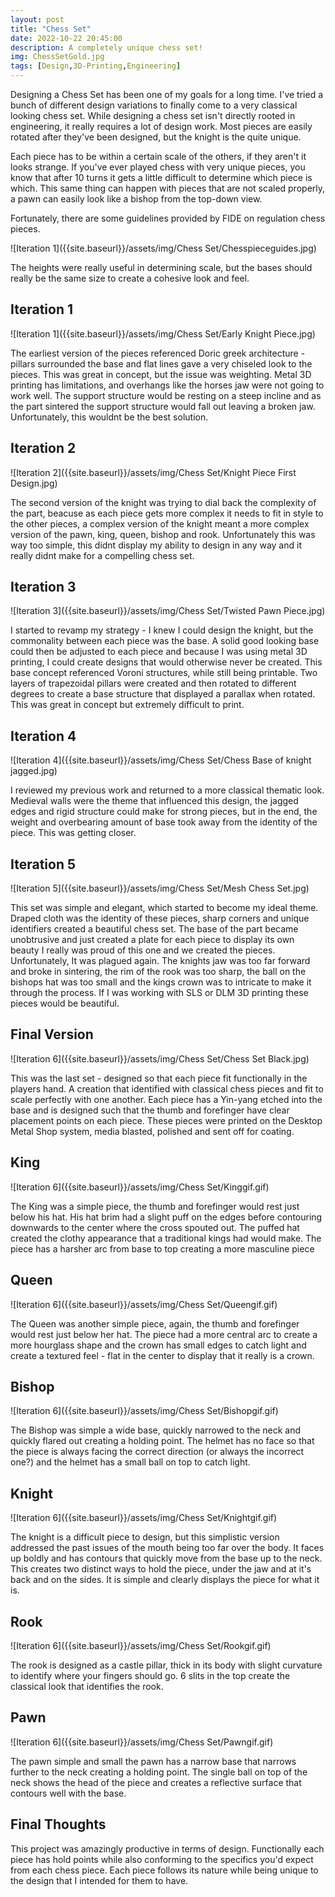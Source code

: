 ```yaml
---
layout: post
title: "Chess Set"
date: 2022-10-22 20:45:00 
description: A completely unique chess set!
img: ChessSetGold.jpg
tags: [Design,3D-Printing,Engineering]
---
```


Designing a Chess Set has been one of my goals for a long time. I've tried a bunch of different design variations to finally come to a very classical looking chess set.
While designing a chess set isn't directly rooted in engineering, it really requires a lot of design work. Most pieces are easily rotated after they've been designed, but the knight is the quite unique.

Each piece has to be within a certain scale of the others, if they aren't it looks strange. If you've ever played chess with very unique pieces, you know that after 10 turns it gets a little difficult to determine which piece is which. This same thing can happen with pieces that are not scaled properly, a pawn can easily look like a bishop from the top-down view.

Fortunately, there are some guidelines provided by FIDE on regulation chess pieces.

![Iteration 1]({{site.baseurl}}/assets/img/Chess Set/Chesspieceguides.jpg)

The heights were really useful in determining scale, but the bases should really be the same size to create a cohesive look and feel.

## Iteration 1
![Iteration 1]({{site.baseurl}}/assets/img/Chess Set/Early Knight Piece.jpg)

The earliest version of the pieces referenced Doric greek architecture - pillars surrounded the base and flat lines gave a very chiseled look to the pieces. This was great in concept, but the issue was weighting. Metal 3D printing has limitations, and overhangs like the horses jaw were not going to work well. The support structure would be resting on a steep incline and as the part sintered the support structure would fall out leaving a broken jaw. Unfortunately, this wouldnt be the best solution.

## Iteration 2
![Iteration 2]({{site.baseurl}}/assets/img/Chess Set/Knight Piece First Design.jpg)

The second version of the knight was trying to dial back the complexity of the part, beacuse as each piece gets more complex it needs to fit in style to the other pieces, a complex version of the knight meant a more complex version of the pawn, king, queen, bishop and rook. Unfortunately this was way too simple, this didnt display my ability to design in any way and it really didnt make for a compelling chess set.

## Iteration 3
![Iteration 3]({{site.baseurl}}/assets/img/Chess Set/Twisted Pawn Piece.jpg)

I started to revamp my strategy - I knew I could design the knight, but the commonality between each piece was the base. A solid good looking base could then be adjusted to each piece and because I was using metal 3D printing, I could create designs that would otherwise never be created. This base concept referenced Voroni structures, while still being printable. Two layers of trapezoidal pillars were created and then rotated to different degrees to create a base structure that displayed a parallax when rotated. This was great in concept but extremely difficult to print.

## Iteration 4
![Iteration 4]({{site.baseurl}}/assets/img/Chess Set/Chess Base of knight jagged.jpg)

I reviewed my previous work and returned to a more classical thematic look. Medieval walls were the theme that influenced this design, the jagged edges and rigid structure could make for strong pieces, but in the end, the weight and overbearing amount of base took away from the identity of the piece. This was getting closer.

## Iteration 5
![Iteration 5]({{site.baseurl}}/assets/img/Chess Set/Mesh Chess Set.jpg)

This set was simple and elegant, which started to become my ideal theme. Draped cloth was the identity of these pieces, sharp corners and unique identifiers created a beautiful chess set. The base of the part became unobtrusive and just created a plate for each piece to display its own beauty I really was proud of this one and we created the pieces. Unfortunately, It was plagued again. The knights jaw was too far forward and broke in sintering, the rim of the rook was too sharp, the ball on the bishops hat was too small and the kings crown was to intricate to make it through the process. If I was working with SLS or DLM 3D printing these pieces would be beautiful.

## Final Version
![Iteration 6]({{site.baseurl}}/assets/img/Chess Set/Chess Set Black.jpg)

This was the last set - designed so that each piece fit functionally in the players hand. A creation that identified with classical chess pieces and fit to scale perfectly with one another. Each piece has a Yin-yang etched into the base and is designed such that the thumb and forefinger have clear placement points on each piece. These pieces were printed on the Desktop Metal Shop system, media blasted, polished and sent off for coating.

## King
![Iteration 6]({{site.baseurl}}/assets/img/Chess Set/Kinggif.gif)

The King was a simple piece, the thumb and forefinger would rest just below his hat. His hat brim had a slight puff on the edges before contouring downwards to the center where the cross spouted out. The puffed hat created the clothy appearance that a traditional kings had would make. The piece has a harsher arc from base to top creating a more masculine piece

## Queen
![Iteration 6]({{site.baseurl}}/assets/img/Chess Set/Queengif.gif)

The Queen was another simple piece, again, the thumb and forefinger would rest just below her hat. The piece had a more central arc to create a more hourglass shape and the crown has small edges to catch light and create a textured feel - flat in the center to display that it really is a crown.

## Bishop
![Iteration 6]({{site.baseurl}}/assets/img/Chess Set/Bishopgif.gif)

The Bishop was simple a wide base, quickly narrowed to the neck and quickly flared out creating a holding point. The helmet has no face so that the piece is always facing the correct direction (or always the incorrect one?) and the helmet has a small ball on top to catch light.
## Knight
![Iteration 6]({{site.baseurl}}/assets/img/Chess Set/Knightgif.gif)

The knight is a difficult piece to design, but this simplistic version addressed the past issues of the mouth being too far over the body. It faces up boldly and has contours that quickly move from the base up to the neck. This creates two distinct ways to hold the piece, under the jaw and at it's back and on the sides. It is simple and clearly displays the piece for what it is.
## Rook
![Iteration 6]({{site.baseurl}}/assets/img/Chess Set/Rookgif.gif)

The rook is designed as a castle pillar, thick in its body with slight curvature to identify where your fingers should go. 6 slits in the top create the classical look that identifies the rook.
## Pawn
![Iteration 6]({{site.baseurl}}/assets/img/Chess Set/Pawngif.gif)

The pawn simple and small the pawn has a narrow base that narrows further to the neck creating a holding point. The single ball on top of the neck shows the head of the piece and creates a reflective surface that contours well with the base.

## Final Thoughts

This project was amazingly productive in terms of design. Functionally each piece has hold points while also conforming to the specifics you'd expect from each chess piece. Each piece follows its nature while being unique to the design that I intended for them to have.

